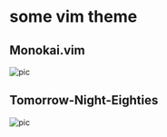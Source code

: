 # some vim theme


## Monokai.vim

![pic](http://ww2.sinaimg.cn/large/708339f3jw1e46yn7evmyj211y0lctbb.jpg)

## Tomorrow-Night-Eighties

![pic](http://ww1.sinaimg.cn/large/708339f3tw1e4hyml0o0mj211y0lcgox.jpg)
